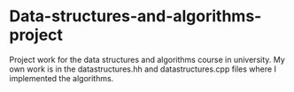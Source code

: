 # Data-structures-and-algorithms-project
Project work for the data structures and algorithms course in university. My own work is in the datastructures.hh and datastructures.cpp files where I implemented the algorithms.

